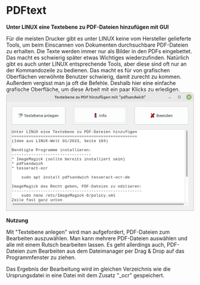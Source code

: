 # PDFtext
**Unter LINUX eine Textebene zu PDF-Dateien hinzufügen mit GUI**


Für die meisten Drucker gibt es unter LINUX keine vom Hersteller gelieferte Tools, um beim Einscannen von Dokumenten durchsuchbare PDF-Dateien zu erhalten. Die Texte werden immer nur als Bilder in den PDFs eingebettet. Das macht es schwierig später etwas Wichtiges wiederzufinden.
Natürlich gibt es auch unter LINUX entsprechende Tools, aber diese sind oft nur an der Kommandozeile zu bedienen. Das macht es für von grafischen Oberflächen verwöhnte Benutzer schwierig, damit zurecht zu kommen. Außerdem vergisst man ja oft die Befehle.
Deshalb hier eine einfache grafische Oberfläche, um diese Arbeit mit ein paar Klicks zu erledigen.
![Screenshot](/doc/Screenshot.png)

**Nutzung**

Mit "Textebene anlegen" wird man aufgefordert, PDF-Dateien zum Bearbeiten auszuwählen. Man kann mehrere PDF-Dateien auswählen und alle mit einem Rutsch bearbeiten lassen.
Es geht allerdings auch, PDF-Dateien zum Bearbeiten aus dem Dateimanager per Drag & Drop auf das Programmfenster zu ziehen.

Das Ergebnis der Bearbeitung wird im gleichen Verzeichnis wie die Ursprungsdatei in eine Datei mit dem Zusatz "_ocr" gespeichert.

